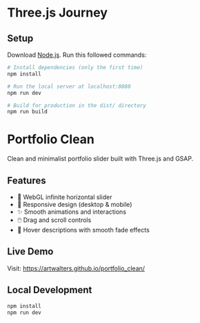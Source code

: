 # Three.js Journey

## Setup
Download [Node.js](https://nodejs.org/en/download/).
Run this followed commands:

``` bash
# Install dependencies (only the first time)
npm install

# Run the local server at localhost:8080
npm run dev

# Build for production in the dist/ directory
npm run build
```
# Portfolio Clean

Clean and minimalist portfolio slider built with Three.js and GSAP.

## Features
- 🎨 WebGL infinite horizontal slider
- 📱 Responsive design (desktop & mobile)
- ✨ Smooth animations and interactions
- 🖱️ Drag and scroll controls
- 💫 Hover descriptions with smooth fade effects

## Live Demo
Visit: https://artwalters.github.io/portfolio_clean/

## Local Development
```bash
npm install
npm run dev
```
